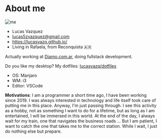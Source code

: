 # About me
![me](https://raw.githubusercontent.com/lucasvazq/lucasvazq/gh-pages/2020-07-15-221500_1360x768_scrot.png)

- Lucas Vazquez
- lucas5zvazquez@gmail.com
- https://lucasvazq.github.io/
- Living in Rafaela, from Reconquista 🇦🇷

Actually working at [Diamo.com.ar](diamo.com.ar), doing fullstack development.

Do you like my desktop? My dotfiles: [lucasvazq/dotfiles](https://github.com/lucasvazq/dotfiles)
- OS: Manjaro
- WM: i3
- Editor: VSCode

**Motivations**: I am a programmer a short time ago, I have been working since 2019. I was always interested in technology and life itself took care of putting me in this place.
Anyway, I'm just passing through. I see this activity as a hobby, not as something I want to do for a lifetime, but as long as I am entertained, I will be immersed in this world.
At the end of the day, I always wait for my train, one that navigates the business roads ... But I am patient, I want to catch the one that takes me to the correct station.
While I wait, I just do nothing else but prepare.
